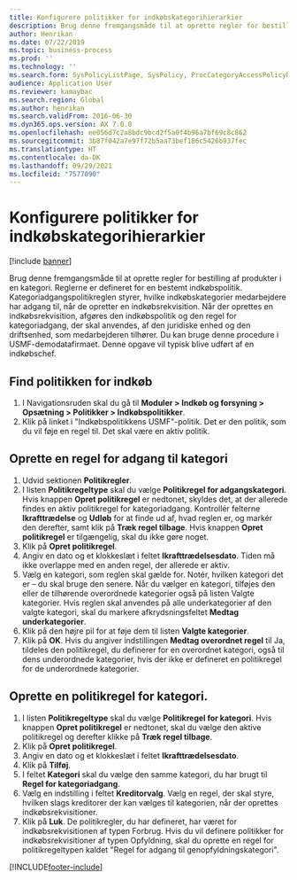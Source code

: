 ```yaml
---
title: Konfigurere politikker for indkøbskategorihierarkier
description: Brug denne fremgangsmåde til at oprette regler for bestilling af produkter i en kategori.
author: Henrikan
ms.date: 07/22/2019
ms.topic: business-process
ms.prod: ''
ms.technology: ''
ms.search.form: SysPolicyListPage, SysPolicy, ProcCategoryAccessPolicyRule, ProcCategoryPolicyRule, EcoResCategorySingleLookup
audience: Application User
ms.reviewer: kamaybac
ms.search.region: Global
ms.author: henrikan
ms.search.validFrom: 2016-06-30
ms.dyn365.ops.version: AX 7.0.0
ms.openlocfilehash: ee056d7c2a8bdc9bcd2f5a0f4b96a7bf69c8c862
ms.sourcegitcommit: 3b87f042a7e97f72b5aa73bef186c5426b937fec
ms.translationtype: HT
ms.contentlocale: da-DK
ms.lasthandoff: 09/29/2021
ms.locfileid: "7577090"
---
```

# <a name="set-up-policies-for-procurement-category-hierarchies"></a>Konfigurere politikker for indkøbskategorihierarkier

[!include [banner](../../includes/banner.md)]

Brug denne fremgangsmåde til at oprette regler for bestilling af produkter i en kategori. Reglerne er defineret for en bestemt indkøbspolitik. Kategoriadgangspolitikreglen styrer, hvilke indkøbskategorier medarbejdere har adgang til, når de opretter en indkøbsrekvisition. Når der oprettes en indkøbsrekvisition, afgøres den indkøbspolitik og den regel for kategoriadgang, der skal anvendes, af den juridiske enhed og den driftsenhed, som medarbejderen tilhører. Du kan bruge denne procedure i USMF-demodatafirmaet. Denne opgave vil typisk blive udført af en indkøbschef.


## <a name="find-the-procurement-policy"></a>Find politikken for indkøb
1. I Navigationsruden skal du gå til **Moduler > Indkøb og forsyning > Opsætning > Politikker > Indkøbspolitikker**.
2. Klik på linket i "Indkøbspolitikkens USMF"-politik. Det er den politik, som du vil føje en regel til. Det skal være en aktiv politik.  

## <a name="create-a-category-access-rule"></a>Oprette en regel for adgang til kategori
1. Udvid sektionen **Politikregler**.
2. I listen **Politikregeltype** skal du vælge **Politikregel for adgangskategori**. Hvis knappen **Opret politikregel** er nedtonet, skyldes det, at der allerede findes en aktiv politikregel for kategoriadgang. Kontrollér felterne **Ikrafttrædelse** og **Udløb** for at finde ud af, hvad reglen er, og markér den derefter, samt klik på **Træk regel tilbage**. Hvis knappen **Opret politikregel** er tilgængelig, skal du ikke gøre noget.  
3. Klik på **Opret politikregel**.
4. Angiv en dato og et klokkeslæt i feltet **Ikrafttrædelsesdato**. Tiden må ikke overlappe med en anden regel, der allerede er aktiv.  
5. Vælg en kategori, som reglen skal gælde for. Notér, hvilken kategori det er – du skal bruge den senere. Når du vælger en kategori, tilføjes den eller de tilhørende overordnede kategorier også på listen Valgte kategorier. Hvis reglen skal anvendes på alle underkategorier af den valgte kategori, skal du markere afkrydsningsfeltet **Medtag underkategorier**.
6. Klik på den højre pil for at føje dem til listen **Valgte kategorier**.  
4. Klik på **OK**. Hvis du angiver indstillingen **Medtag overordnet regel** til Ja, tildeles den politikregel, du definerer for en overordnet kategori, også til dens underordnede kategorier, hvis der ikke er defineret en politikregel for de underordnede kategorier.

## <a name="create-a-category-policy-rule"></a>Oprette en politikregel for kategori.
1. I listen **Politikregeltype** skal du vælge **Politikregel for kategori**. Hvis knappen **Opret politikregel** er nedtonet, skal du vælge den aktive politikregel og derefter klikke på **Træk regel tilbage**.  
2. Klik på **Opret politikregel**.
3. Angiv en dato og et klokkeslæt i feltet **Ikrafttrædelsesdato**.
4. Klik på **Tilføj**.
5. I feltet **Kategori** skal du vælge den samme kategori, du har brugt til **Regel for kategoriadgang**.
6. Vælg en indstilling i feltet **Kreditorvalg**. Vælg en regel, der skal styre, hvilken slags kreditorer der kan vælges til kategorien, når der oprettes indkøbsrekvisitioner.  
7. Klik på **Luk**. De politikregler, du har defineret, har været for indkøbsrekvisitionen af typen Forbrug. Hvis du vil definere politikker for indkøbsrekvisitioner af typen Opfyldning, skal du oprette en regel for politikregeltypen kaldet "Regel for adgang til genopfyldningskategori".  



[!INCLUDE[footer-include](../../../includes/footer-banner.md)]